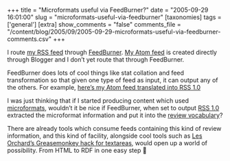 +++
title = "Microformats useful via FeedBurner?"
date = "2005-09-29 16:01:00"
slug = "microformats-useful-via-feedburner"
[taxonomies]
tags = ['general']
[extra]
show_comments = "false"
comments_file = "/content/blog/2005/09/2005-09-29-microformats-useful-via-feedburner-comments.csv"
+++

I route [my RSS feed](http://philwilson.org/rssify.php) through [FeedBurner](http://www.feedburner.com/). [My Atom feed](http://philwilson.org/blog/atom.xml) is created directly through Blogger and I don’t yet route that through FeedBurner.

FeedBurner does lots of cool things like stat collation and feed transformation so that given one type of feed as input, it can output any of the others. For example, [here’s my Atom feed translated into RSS 1.0](http://feeds.feedburner.com/pip/rdf)

I was just thinking that if I started producing content which used [microformats](http://microformats.org/), wouldn’t it be nice if FeedBurner, when set to output [RSS 1.0](http://web.resource.org/rss/1.0/ "RDF Site Summary (RSS) 1.0") extracted the microformat information and put it into the [review vocabulary](http://www.purl.org/stuff/rev)?

There are already tools which consume feeds containing this kind of review information, and this kind of facility, alongside cool tools such as [Les Orchard’s Greasemonkey hack for textareas](http://decafbad.com/blog/2005/06/08/greasemonkey-magic "Magic Microformat Forms Redux, Now with GreaseMonkey!"), would open up a world of possibility. From HTML to RDF in one easy step 🙂
